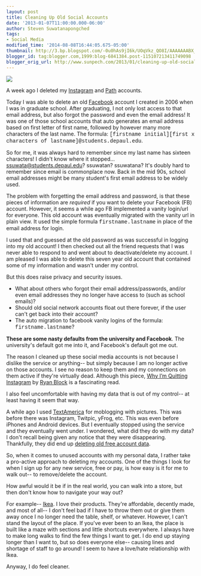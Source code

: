 ```yaml
---
layout: post
title: Cleaning Up Old Social Accounts
date: '2013-01-07T11:00:00.000-06:00'
author: Steven Suwatanapongched
tags:
- Social Media
modified_time: '2014-08-08T16:44:05.675-05:00'
thumbnail: http://3.bp.blogspot.com/-0u0hAs9jI6k/UOqVkz_QO8I/AAAAAAABX_g/ijuyfQp5cDg/s72-c/trash-can-icon.jpg
blogger_id: tag:blogger.com,1999:blog-6841384.post-115107213411749098
blogger_orig_url: http://www.sunpech.com/2013/01/cleaning-up-old-social-accounts.html
---
```


<img border="0" src="http://3.bp.blogspot.com/-0u0hAs9jI6k/UOqVkz_QO8I/AAAAAAABX_g/ijuyfQp5cDg/s1600/trash-can-icon.jpg" />

A week ago I deleted my <a href="http://www.instagram.com/">Instagram</a> and <a href="http://www.path.com/">Path</a> accounts.

Today I was able to delete an old <a href="http://www.facebook.com/">Facebook</a> account I created in 2006 when I was in graduate school. After graduating, I not only lost access to that email address, but also forgot the password and even the email address! It was one of those school accounts that auto generates an email address based on first letter of first name, followed by however many more characters of the last name. The formula: <span style="font-family: Courier New, Courier, monospace;">[firstname initial][first x characters of lastname]@students.depaul.edu</span>.

So for me, it was always hard to remember since my last name has sixteen characters! I didn't know where it stopped... ssuwata@students.depaul.edu? ssuwatan? ssuwatana? It's doubly hard to remember since email is commonplace now. Back in the mid 90s, school email addresses might be many student's first email address to be widely used.

The problem with forgetting the email address and password, is that these pieces of information are <i>required</i> if you want to delete your Facebook (FB) account. However, it seems a while ago FB implemented a vanity login/url for everyone. This old account was eventually migrated with the vanity url in plain view. It used the simple formula <span style="font-family: Courier New, Courier, monospace;">firstname.lastname</span> in place of the email address for login.

I used that and guessed at the old password as was successful in logging into my old account! I then checked out all the friend requests that I was never able to respond to and went about to deactivate/delete my account. I am pleased I was able to delete this seven year old account that contained some of my information and wasn't under my control.

But this does raise privacy and security issues.

<ul>
  <li>What about others who forgot their email address/passwords, and/or even email addresses they no longer have access to (such as school emails)?</li>
  <li>Should old social network accounts float out there forever, if the user can't get back into their account?</li>
  <li>The auto migration to facebook vanity logins of the formula: <span style="font-family: Courier New, Courier, monospace;">firstname.lastname</span>?</li>
</ul>

<b>These are some nasty defaults from the university and Facebook</b>. The university's default got me into it, and Facebook's default got me out.

The reason I cleaned up these social media accounts is not because I dislike the service or anything-- but simply because I am no longer active on those accounts. I see no reason to keep them and my connections on them active if they're virtually dead. Although this piece, <a href="http://bits.blogs.nytimes.com/2012/12/31/126113/?pagewanted=all">Why I’m Quitting Instagram</a> by <a href="https://twitter.com/ryan">Ryan Block</a> is a fascinating read. 

I also feel uncomfortable with having my data that is out of my control-- at least having it seem that way. 

A while ago I used <a href="http://en.wikipedia.org/wiki/TextAmerica">TextAmerica</a> for moblogging with pictures. This was before there was Instagram, Twitpic, yFrog, etc. This was even before iPhones and Android devices. But I eventually stopped using the service and they eventually went under. I wondered, what did they do with my data? I don't recall being given any notice that they were disappearing. Thankfully, they did end up <a href="http://boingboing.net/2006/06/20/textamerica-goes-fee.html">deleting old free account data</a>. 

So, when it comes to unused accounts with my personal data, I rather take a pro-active approach to deleting my accounts. One of the things I look for when I sign up for any new service, free or pay, is how easy is it for me to walk out-- to remove/delete the account.

How awful would it be if in the real world, you can walk into a store, but then don't know how to navigate your way out?

For example-- <a href="http://www.ikea.com/">Ikea</a>. I love their products. They're affordable, decently made, and most of all-- I don't feel bad if I have to throw them out or give them away once I no longer need the table, shelf, or whatever. However, I can't stand the layout of the place. If you've ever been to an Ikea, the place is built like a maze with sections and little shortcuts everywhere. I always have to make long walks to find the few things I want to get. I do end up staying longer than I want to, but so does everyone else-- causing lines and shortage of staff to go around! I seem to have a love/hate relationship with Ikea.

Anyway, I do feel cleaner.

